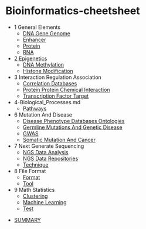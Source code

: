 # Bioinformatics-cheetsheet

- 1 General Elements
  * [DNA Gene Genome](docs/1-General_Elements/DNA,Gene,Genome.md)
  * [Enhancer](docs/1-General_Elements/Enhancer.md)
  * [Protein](docs/1-General_Elements/Protein.md)
  * [RNA](docs/1-General_Elements/RNA.md)
- [2 Epigenetics](docs/2-Epigenetics/README.md)
  * [DNA Methylation](docs/2-Epigenetics/DNA_Methylation.md)
  * [Histone Modification](docs/2-Epigenetics/Histone_Modification.md)
- 3 Interaction Regulation Association
  * [Correlation Databases](docs/3-Interaction,Regulation,Association/Correlation_Databases.md)
  * [Protein Protein Chemical Interaction](docs/3-Interaction,Regulation,Association/Protein_Protein,Chemical_Interaction.md)
  * [Transcription Factor Target](docs/3-Interaction,Regulation,Association/Transcription_Factor-Target.md)
- 4-Biological_Processes.md
  * [Pathways](docs/4-Biological_Processes.md/Pathways.md)
- 6 Mutation And Disease
  * [Disease Phenotype Databases Ontologies](docs/6-Mutation_and_Disease/Disease,Phenotype_Databases,Ontologies.md)
  * [Germline Mutations And Genetic Disease](docs/6-Mutation_and_Disease/Germline_Mutations_and_Genetic_Disease.md)
  * [GWAS](docs/6-Mutation_and_Disease/GWAS.md)
  * [Somatic Mutation And Cancer](docs/6-Mutation_and_Disease/Somatic_Mutation_and_Cancer.md)
- 7 Next Generate Sequencing
  * [NGS Data Analysis](docs/7-Next_Generate_Sequencing/NGS_Data_Analysis.md)
  * [NGS Data Repositories](docs/7-Next_Generate_Sequencing/NGS_Data_Repositories.md)
  * [Technique](docs/7-Next_Generate_Sequencing/Technique.md)
- 8 File Format
  * [Format](docs/8-File_Format/Format.md)
  * [Tool](docs/8-File_Format/Tool.md)
- 9 Math Statistics
  * [Clustering](docs/9-Math,Statistics/Clustering.md)
  * [Machine Learning](docs/9-Math,Statistics/Machine_Learning.md)
  * [Test](docs/9-Math,Statistics/Test.md)
* [SUMMARY](docs/SUMMARY.md)
